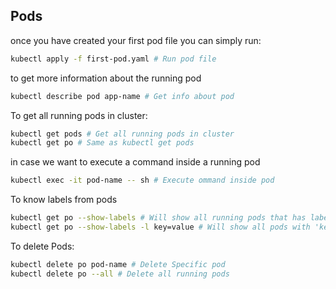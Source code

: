 ## Pods
once you have created your first pod file you can simply run:
```sh 
kubectl apply -f first-pod.yaml # Run pod file
```
to get more information about the running pod
```sh
kubectl describe pod app-name # Get info about pod
```
To get all running pods in cluster:
```sh
kubectl get pods # Get all running pods in cluster
kubectl get po # Same as kubectl get pods
```
in case we want to execute a command inside a running pod
```sh
kubectl exec -it pod-name -- sh # Execute ommand inside pod
```
To know labels from pods
```sh
kubectl get po --show-labels # Will show all running pods that has labels
kubectl get po --show-labels -l key=value # Will show all pods with 'key value' pairs
```
To delete Pods:
```sh
kubectl delete po pod-name # Delete Specific pod
kubectl delete po --all # Delete all running pods
```